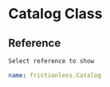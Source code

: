 # Catalog Class

## Reference

```markdown tabs=Select
Select reference to show
```

```yaml reference tabs=Catalog
name: frictionless.Catalog
```
